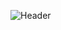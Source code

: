 ![Header](https://steamuserimages-a.akamaihd.net/ugc/775118566347394864/FD509E5D66FFE75149B02C1D16B23AB507B82591/?imw=5000&imh=5000&ima=fit&impolicy=Letterbox&imcolor=%23000000&letterbox=false)
